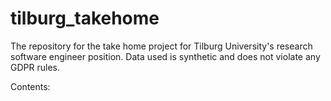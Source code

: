 # tilburg_takehome

The repository for the take home project for Tilburg University's research software engineer position. Data used is synthetic and does not violate any GDPR rules.

Contents:
